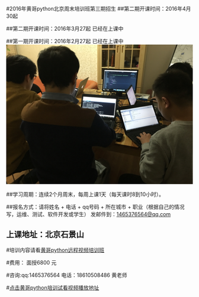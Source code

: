 #2016年黄哥python北京周末培训班第三期招生
##第二期开课时间：2016年4月30起

##第二期开课时间：2016年3月27起 已经在上课中

##第一期开课时间：2016年2月27起 已经在上课中
![](pythonpeixun.JPG)

##学习周期：连续2个月周末，每周上课1天（每天课时8到10小时）。

##报名方式：请将姓名 + 电话 + qq号码 + 所在城市 + 职业（根据自己的情况写，运维、测试、软件开发或学生） 发邮件到：1465376564@qq.com

## 上课地址：北京石景山
#培训内容请看[黄哥python远程视频培训班](https://github.com/pythonpeixun/article/blob/master/index.md)

#费用：  面授6800 元

#咨询:qq:1465376564 电话：18610508486 黄老师

#[点击黄哥python培训试看视频播放地址](https://github.com/pythonpeixun/article/blob/master/python_shiping.md)

